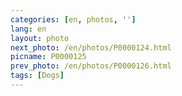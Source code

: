 ```yaml
---
categories: [en, photos, '']
lang: en
layout: photo
next_photo: /en/photos/P0000124.html
picname: P0000125
prev_photo: /en/photos/P0000126.html
tags: [Dogs]
---
```

